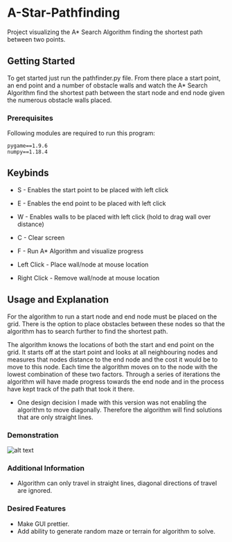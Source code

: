 # A-Star-Pathfinding
Project visualizing the A* Search Algorithm finding the shortest path between two points.

## Getting Started

To get started just run the pathfinder.py file. From there place a start point, an end point and a number of obstacle walls and watch the A* Search Algorithm find the shortest path between the start node and end node given the numerous obstacle walls placed.

### Prerequisites

Following modules are required to run this program:

```
pygame==1.9.6
numpy==1.18.4
```

## Keybinds

- S - Enables the start point to be placed with left click
- E - Enables the end point to be placed with left click
- W - Enables walls to be placed with left click (hold to drag wall over distance)
- C - Clear screen
- F - Run A* Algorithm and visualize progress

- Left Click - Place wall/node at mouse location
- Right Click - Remove wall/node at mouse location

## Usage and Explanation

For the algorithm to run a start node and end node must be placed on the grid. There is the option to place obstacles between these nodes so that the algorithm has to search further to find the shortest path.

The algorithm knows the locations of both the start and end point on the grid. It starts off at the start point and looks at all neighbouring nodes and measures that nodes distance to the end node and the cost it would be to move to this node. Each time the algorithm moves on to the node with the lowest combination of these two factors. Through a series of iterations the algorithm will have made progress towards the end node and in the process have kept track of the path that took it there.

* One design decision I made with this version was not enabling the algorithm to move diagonally. Therefore the algorithm will find solutions that are only straight lines.

### Demonstration

![alt text](img/2020-09-13-21-09-24.gif)

### Additional Information

- Algorithm can only travel in straight lines, diagonal directions of travel are ignored.

### Desired Features
- Make GUI prettier.
- Add ability to generate random maze or terrain for algorithm to solve.
